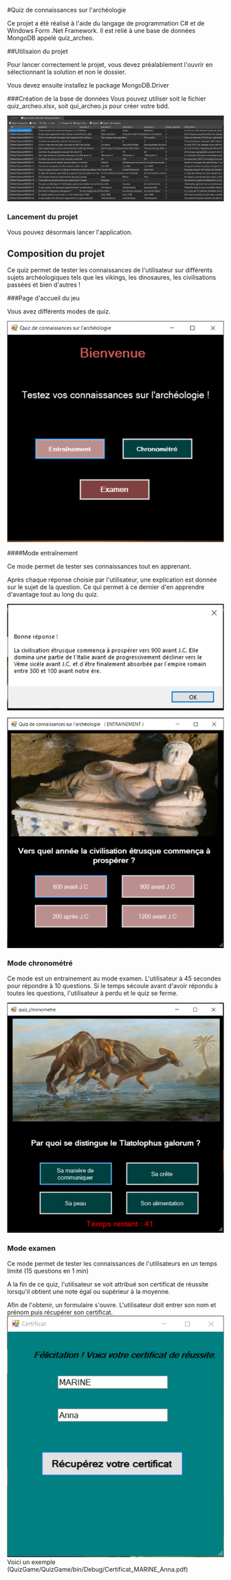 ﻿#Quiz de connaissances sur l'archéologie

Ce projet a été réalisé à l'aide du langage de programmation C# et de Windows Form .Net Framework.
Il est relié à une base de données MongoDB appelé quiz_archeo.



##Utilisaion du projet

Pour lancer correctement le projet, vous devez préalablement l'ouvrir en sélectionnant la solution et non le dossier.

Vous devez ensuite installez le package MongoDB.Driver

###Création de la base de données
Vous pouvez utiliser soit le fichier quiz_archeo.xlsx, soit qui_archeo.js pour créer votre bdd.

![bdd](img/Mongodb_archeo_quiz.PNG)

### Lancement du projet
Vous pouvez désormais lancer l'application.

## Composition du projet

Ce quiz permet de tester les connaissances de l'utilisateur sur différents sujets archéologiques tels que les vikings, les dinosaures, les civilisations passées et bien d'autres !



###Page d'accueil du jeu

Vous avez différents modes de quiz.

![accueil](img/Accueil.PNG)

####Mode entraînement

Ce mode permet de tester ses connaissances tout en apprenant.

Après chaque réponse choisie par l'utilisateur, une explication est donnée sur le sujet de la question. 
Ce qui permet à ce dernier d'en apprendre d'avantage tout au long du quiz.

![explication](img/Explication.PNG)

![train](img/Train.PNG)


### Mode chronométré

Ce mode est un entrainement au mode examen.
L'utilisateur  à 45 secondes pour répondre à 10 questions.
Si le temps sécoule avant d'avoir répondu à toutes les questions, l'utilisateur à perdu et le quiz se ferme.

![chrono](img/chrono.PNG)

### Mode examen

Ce mode permet de tester les connaissances de l'utilisateurs en un temps limité (15 questions en 1 min)

A la fin de ce quiz, l'utilisateur se voit attribué son certificat de réussite lorsqu'il obtient une note égal ou supérieur à la moyenne.

Afin de l'obtenir, un formulaire s'ouvre. L'utilisateur doit entrer son nom et prénom puis récupérer son certificat.
![Certificat](img/certificat_form2.PNG)
Voici un exemple (QuizGame/QuizGame/bin/Debug/Certificat_MARINE_Anna.pdf)


